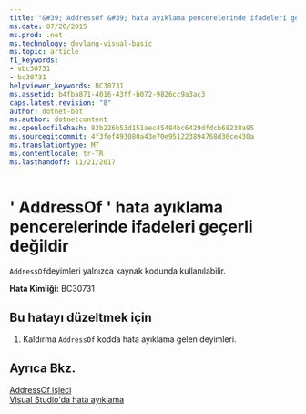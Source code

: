 ```yaml
---
title: "&#39; AddressOf &#39; hata ayıklama pencerelerinde ifadeleri geçerli değildir"
ms.date: 07/20/2015
ms.prod: .net
ms.technology: devlang-visual-basic
ms.topic: article
f1_keywords:
- vbc30731
- bc30731
helpviewer_keywords: BC30731
ms.assetid: b4fba871-4016-43ff-b072-9826cc9a3ac3
caps.latest.revision: "8"
author: dotnet-bot
ms.author: dotnetcontent
ms.openlocfilehash: 83b226b53d151aec45484bc6429dfdcb68238a95
ms.sourcegitcommit: 4f3fef493080a43e70e951223894768d36ce430a
ms.translationtype: MT
ms.contentlocale: tr-TR
ms.lasthandoff: 11/21/2017
---
```

# <a name="39addressof39-expressions-are-not-valid-in-debug-windows"></a>&#39; AddressOf &#39; hata ayıklama pencerelerinde ifadeleri geçerli değildir
`AddressOf`deyimleri yalnızca kaynak kodunda kullanılabilir.  
  
 **Hata Kimliği:** BC30731  
  
## <a name="to-correct-this-error"></a>Bu hatayı düzeltmek için  
  
1.  Kaldırma `AddressOf` kodda hata ayıklama gelen deyimleri.  
  
## <a name="see-also"></a>Ayrıca Bkz.  
 [AddressOf işleci](../../visual-basic/language-reference/operators/addressof-operator.md)  
 [Visual Studio'da hata ayıklama](/visualstudio/debugger/debugging-in-visual-studio)
